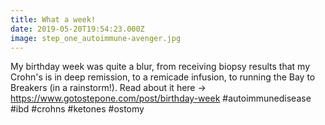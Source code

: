 ```yaml
---
title: What a week!
date: 2019-05-20T19:54:23.000Z
image: step_one_autoimmune-avenger.jpg
---
```


My birthday week was quite a blur, from receiving biopsy results that my Crohn's is in deep remission, to a remicade infusion, to running the Bay to Breakers (in a rainstorm!). Read about it here -> https://www.gotostepone.com/post/birthday-week #autoimmunedisease #ibd #crohns #ketones #ostomy